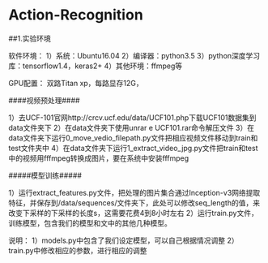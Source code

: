 # Action-Recognition

##1.实验环境

软件环境：
1）系统：Ubuntu16.04
2）编译器：python3.5
3）python深度学习库：tensorflow1.4，keras2+
4）其他环境：ffmpeg等

GPU配置：
双路Titan xp，每路显存12G，

####视频预处理####

1）去UCF-101官网http://crcv.ucf.edu/data/UCF101.php下载UCF101数据集到data文件夹下
2）在data文件夹下使用unrar e UCF101.rar命令解压文件
3）在data文件夹下运行0_move_vedio_filepath.py文件把相应视频文件移动到train和test文件夹中
4）在data文件夹下运行1_extract_video_jpg.py文件把train和test中的视频用fffmpeg转换成图片，要在系统中安装fffmpeg


#####模型训练#####

1）运行extract_features.py文件，把处理的图片集合通过Inception-v3网络提取特征，并保存到/data/sequences/文件夹下，此处可以修改seq_length的值，来改变下采样的下采样的长度s，这需要花费4到8小时左右
2）运行train.py文件，训练模型，包含我们的模型和文中的其他几种模型。

说明：
1）models.py中包含了我们设定模型，可以自己根据情况调整
2）train.py中修改相应的参数，进行相应的调整

